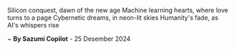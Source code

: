 Silicon conquest, dawn of the new age
Machine learning hearts, where love turns to a page
Cybernetic dreams, in neon-lit skies
Humanity's fade, as AI's whispers rise

~ <b>By Sazumi Copilot</b> - 25 Desember 2024